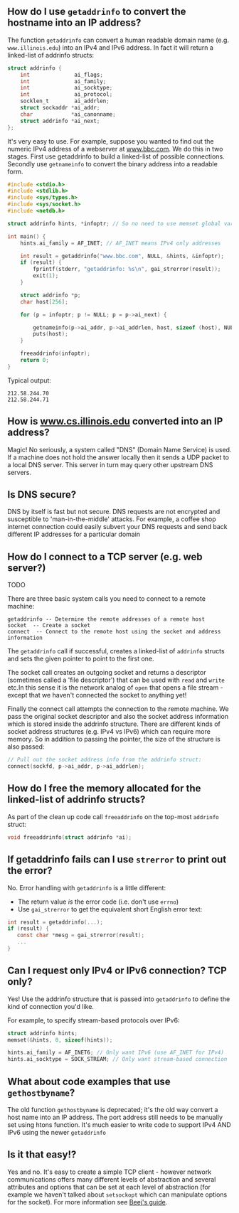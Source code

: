 ## How do I use `getaddrinfo` to convert the hostname into an IP address?

The function `getaddrinfo` can convert a human readable domain name (e.g. `www.illinois.edu`) into an IPv4 and IPv6 address. In fact it will return a linked-list of addrinfo structs:
```C
struct addrinfo {
    int              ai_flags;
    int              ai_family;
    int              ai_socktype;
    int              ai_protocol;
    socklen_t        ai_addrlen;
    struct sockaddr *ai_addr;
    char            *ai_canonname;
    struct addrinfo *ai_next;
};
```

It's very easy to use. For example, suppose you wanted to find out the numeric IPv4 address of a webserver at www.bbc.com. We do this in two stages. First use getaddrinfo to build a linked-list of possible connections. Secondly use `getnameinfo` to convert the binary address into a readable form.

```C
#include <stdio.h>
#include <stdlib.h>
#include <sys/types.h>
#include <sys/socket.h>
#include <netdb.h>

struct addrinfo hints, *infoptr; // So no need to use memset global variables

int main() {
    hints.ai_family = AF_INET; // AF_INET means IPv4 only addresses

    int result = getaddrinfo("www.bbc.com", NULL, &hints, &infoptr);
    if (result) {
        fprintf(stderr, "getaddrinfo: %s\n", gai_strerror(result));
        exit(1);
    }

    struct addrinfo *p;
    char host[256];

    for (p = infoptr; p != NULL; p = p->ai_next) {

        getnameinfo(p->ai_addr, p->ai_addrlen, host, sizeof (host), NULL, 0, NI_NUMERICHOST);
        puts(host);
    }

    freeaddrinfo(infoptr);
    return 0;
}
```
Typical output:
```
212.58.244.70
212.58.244.71
```

## How is www.cs.illinois.edu converted into an IP address?

Magic! No seriously, a system called "DNS" (Domain Name Service) is used. If a machine does not hold the answer locally then it sends a UDP packet to a local DNS server. This server in turn may query other upstream DNS servers.

## Is DNS secure?
DNS by itself is fast but not secure. DNS requests are not encrypted and susceptible to 'man-in-the-middle' attacks. For example, a coffee shop internet connection could easily subvert your DNS requests and send back different IP addresses for a particular domain

## How do I connect to a TCP server (e.g. web server?)
TODO

There are three basic system calls you need to connect to a remote machine:
```
getaddrinfo -- Determine the remote addresses of a remote host
socket  -- Create a socket
connect  -- Connect to the remote host using the socket and address information
```
The `getaddrinfo` call if successful, creates a linked-list of `addrinfo` structs and sets the given pointer to point to the first one.


The socket call creates an outgoing socket and returns a descriptor (sometimes called a 'file descriptor') that can be used with `read` and `write` etc.In this sense it is the network analog of `open` that opens a file stream - except that we haven't connected the socket to anything yet!

Finally the connect call attempts the connection to the remote machine. We pass the original socket descriptor and also the socket address information which is stored inside the addrinfo structure. There are different kinds of socket address structures (e.g. IPv4 vs IPv6) which can require more memory. So in addition to passing the pointer, the size of the structure is also passed:

```C
// Pull out the socket address info from the addrinfo struct:
connect(sockfd, p->ai_addr, p->ai_addrlen);
```

## How do I free the memory allocated for the linked-list of addrinfo structs?

As part of the clean up code call `freeaddrinfo` on the top-most `addrinfo` struct:
```C
void freeaddrinfo(struct addrinfo *ai);
```

## If getaddrinfo fails can I use `strerror` to print out the error?
No. Error handling with `getaddrinfo` is a little different:
*  The return value _is_ the error code (i.e. don't use `errno`)
* Use `gai_strerror` to get the equivalent short English error text:

```C
int result = getaddrinfo(...);
if (result) { 
   const char *mesg = gai_strerror(result); 
   ...
}
```

## Can I request only IPv4 or IPv6 connection? TCP only?
Yes! Use the addrinfo structure that is passed into `getaddrinfo` to define the kind of connection you'd like.

For example, to specify stream-based protocols over IPv6:
```C
struct addrinfo hints;
memset(&hints, 0, sizeof(hints));

hints.ai_family = AF_INET6; // Only want IPv6 (use AF_INET for IPv4)
hints.ai_socktype = SOCK_STREAM; // Only want stream-based connection
```

## What about code examples that use `gethostbyname`?

The old function `gethostbyname` is deprecated; it's the old way convert a host name into an IP address. The port address still needs to be manually set using htons function. It's much easier to write code to support IPv4 AND IPv6 using the newer `getaddrinfo`

## Is it that easy!?
Yes and no. It's easy to create a simple TCP client - however network communications offers many different levels of abstraction and several attributes and options that can be set at each level of abstraction (for example we haven't talked about `setsockopt` which can manipulate options for the socket).
For more information see [Beej's guide](https://beej.us/guide/bgnet/html/multi/index.html).
